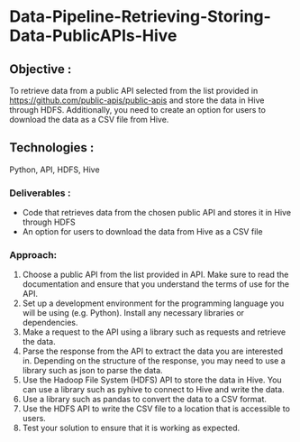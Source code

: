 # Data-Pipeline-Retrieving-Storing-Data-PublicAPIs-Hive

## Objective :
To retrieve data from a public API selected from the list provided in https://github.com/public-apis/public-apis and store the data in Hive through HDFS. Additionally, you need to create an option for users to download the data as a CSV file from Hive.

## Technologies : 
Python, API, HDFS, Hive

### Deliverables :
+ Code that retrieves data from the chosen public API and stores it in Hive through HDFS
+ An option for users to download the data from Hive as a CSV file

### Approach:
1. Choose a public API from the list provided in API. Make sure to read the documentation and ensure that you understand the terms of use for the API.
2. Set up a development environment for the programming language you will be using (e.g. Python). Install any necessary libraries or dependencies.
3. Make a request to the API using a library such as requests and retrieve the data.
4. Parse the response from the API to extract the data you are interested in. Depending on the structure of the response, you may need to use a library such as json to parse the data.
5. Use the Hadoop File System (HDFS) API to store the data in Hive. You can use a library such as pyhive to connect to Hive and write the data.
6. Use a library such as pandas to convert the data to a CSV format.
7. Use the HDFS API to write the CSV file to a location that is accessible to users.
8. Test your solution to ensure that it is working as expected.
